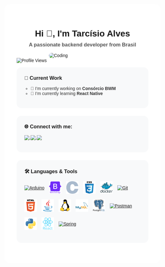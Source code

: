 <div style="background-color:white; padding:40px; border-radius:20px; font-family:Arial, sans-serif;">

<!-- Título e Introdução -->
<h1 align="center" style="margin-bottom:10px;">Hi 👋, I'm Tarcísio Alves</h1>
<h3 align="center" style="margin-top:0; color:#555;">A passionate backend developer from Brasil</h3>

<img align="right" alt="Coding" width="320" style="border-radius:10px; margin-left:20px;" src="https://quantumhunts.com/user/assets/images/hero/hiring-manager-quantumhunts.gif">

<p align="left" style="margin-top:10px;">
  <img src="https://komarev.com/ghpvc/?username=tarcisioalves01&label=Profile%20views&color=0e75b6&style=flat" alt="Profile Views" />
</p>

<!-- Experiência Atual -->
<div style="background-color:#f8f9fa; padding:25px; border-radius:15px; margin-bottom:25px;">
<h3 style="margin-top:0;">💼 Current Work</h3>
<ul style="list-style-type:circle; padding-left:20px; color:#333;">
  <li>🔭 I’m currently working on <strong>Consórcio BWM</strong></li>
  <li>🌱 I’m currently learning <strong>React Native</strong></li>
</ul>
</div>

<!-- Conexões -->
<div style="background-color:#f8f9fa; padding:25px; border-radius:15px; margin-bottom:25px;">
<h3 style="margin-top:0;">🌐 Connect with me:</h3>
<p>
  <a href="mailto:tarcisio.bwm@gmail.com" target="_blank">
    <img align="center" src="https://img.shields.io/badge/Gmail-D14836?style=for-the-badge&logo=gmail&logoColor=white" />
  </a>  
  <a href="https://linkedin.com/in/tarcisio-alves-046624219" target="_blank">
    <img align="center" src="https://img.shields.io/badge/LinkedIn-0077B5?style=for-the-badge&logo=linkedin&logoColor=white" />
  </a>
  <a href="https://instagram.com/tarcisio_am" target="_blank">
    <img align="center" src="https://img.shields.io/badge/Instagram-E4405F?style=for-the-badge&logo=instagram&logoColor=white" />
  </a>
</p>
</div>

<!-- Linguagens e Ferramentas -->
<div style="background-color:#f8f9fa; padding:25px; border-radius:15px; margin-bottom:25px;">
<h3 style="margin-top:0;">🛠 Languages & Tools</h3>
<p style="display:flex; flex-wrap:wrap; gap:15px; align-items:center;">
  <a href="https://www.arduino.cc/" target="_blank"><img src="https://cdn.worldvectorlogo.com/logos/arduino-1.svg" alt="Arduino" width="40" height="40"/></a>
  <a href="https://getbootstrap.com" target="_blank"><img src="https://raw.githubusercontent.com/devicons/devicon/master/icons/bootstrap/bootstrap-plain-wordmark.svg" alt="Bootstrap" width="40" height="40"/></a>
  <a href="https://www.cprogramming.com/" target="_blank"><img src="https://raw.githubusercontent.com/devicons/devicon/master/icons/c/c-original.svg" alt="C" width="40" height="40"/></a>
  <a href="https://www.w3schools.com/css/" target="_blank"><img src="https://raw.githubusercontent.com/devicons/devicon/master/icons/css3/css3-original-wordmark.svg" alt="CSS3" width="40" height="40"/></a>
  <a href="https://www.docker.com/" target="_blank"><img src="https://raw.githubusercontent.com/devicons/devicon/master/icons/docker/docker-original-wordmark.svg" alt="Docker" width="40" height="40"/></a>
  <a href="https://git-scm.com/" target="_blank"><img src="https://www.vectorlogo.zone/logos/git-scm/git-scm-icon.svg" alt="Git" width="40" height="40"/></a>
  <a href="https://www.w3.org/html/" target="_blank"><img src="https://raw.githubusercontent.com/devicons/devicon/master/icons/html5/html5-original-wordmark.svg" alt="HTML5" width="40" height="40"/></a>
  <a href="https://www.java.com" target="_blank"><img src="https://raw.githubusercontent.com/devicons/devicon/master/icons/java/java-original.svg" alt="Java" width="40" height="40"/></a>
  <a href="https://www.linux.org/" target="_blank"><img src="https://raw.githubusercontent.com/devicons/devicon/master/icons/linux/linux-original.svg" alt="Linux" width="40" height="40"/></a>
  <a href="https://www.mysql.com/" target="_blank"><img src="https://raw.githubusercontent.com/devicons/devicon/master/icons/mysql/mysql-original-wordmark.svg" alt="MySQL" width="40" height="40"/></a>
  <a href="https://www.postgresql.org" target="_blank"><img src="https://raw.githubusercontent.com/devicons/devicon/master/icons/postgresql/postgresql-original-wordmark.svg" alt="PostgreSQL" width="40" height="40"/></a>
  <a href="https://postman.com" target="_blank"><img src="https://www.vectorlogo.zone/logos/getpostman/getpostman-icon.svg" alt="Postman" width="40" height="40"/></a>
  <a href="https://www.python.org" target="_blank"><img src="https://raw.githubusercontent.com/devicons/devicon/master/icons/python/python-original.svg" alt="Python" width="40" height="40"/></a>
  <a href="https://reactjs.org/" target="_blank"><img src="https://raw.githubusercontent.com/devicons/devicon/master/icons/react/react-original-wordmark.svg" alt="React" width="40" height="40"/></a>
  <a href="https://spring.io/" target="_blank"><img src="https://www.vectorlogo.zone/logos/springio/springio-icon.svg" alt="Spring" width="40" height="40"/></a>
</p>
</div>

</div>
